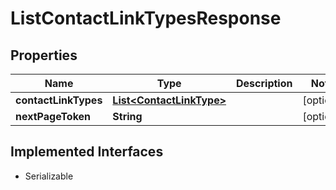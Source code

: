 

# ListContactLinkTypesResponse


## Properties

| Name | Type | Description | Notes |
|------------ | ------------- | ------------- | -------------|
|**contactLinkTypes** | [**List&lt;ContactLinkType&gt;**](ContactLinkType.md) |  |  [optional] |
|**nextPageToken** | **String** |  |  [optional] |


## Implemented Interfaces

* Serializable

